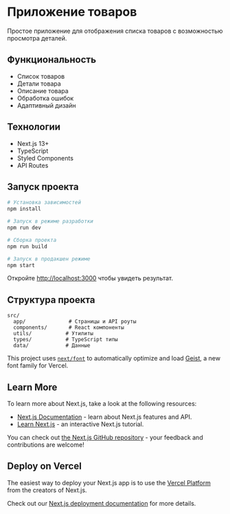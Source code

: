 # Приложение товаров

Простое приложение для отображения списка товаров с возможностью просмотра деталей.

## Функциональность

- Список товаров
- Детали товара
- Описание товара
- Обработка ошибок
- Адаптивный дизайн

## Технологии

- Next.js 13+
- TypeScript
- Styled Components
- API Routes

## Запуск проекта

```bash
# Установка зависимостей
npm install

# Запуск в режиме разработки
npm run dev

# Сборка проекта
npm run build

# Запуск в продакшен режиме
npm start
```

Откройте [http://localhost:3000](http://localhost:3000) чтобы увидеть результат.

## Структура проекта

```
src/
  app/              # Страницы и API роуты
  components/       # React компоненты
  utils/           # Утилиты
  types/           # TypeScript типы
  data/            # Данные
```

This project uses [`next/font`](https://nextjs.org/docs/app/building-your-application/optimizing/fonts) to automatically optimize and load [Geist](https://vercel.com/font), a new font family for Vercel.

## Learn More

To learn more about Next.js, take a look at the following resources:

- [Next.js Documentation](https://nextjs.org/docs) - learn about Next.js features and API.
- [Learn Next.js](https://nextjs.org/learn) - an interactive Next.js tutorial.

You can check out [the Next.js GitHub repository](https://github.com/vercel/next.js) - your feedback and contributions are welcome!

## Deploy on Vercel

The easiest way to deploy your Next.js app is to use the [Vercel Platform](https://vercel.com/new?utm_medium=default-template&filter=next.js&utm_source=create-next-app&utm_campaign=create-next-app-readme) from the creators of Next.js.

Check out our [Next.js deployment documentation](https://nextjs.org/docs/app/building-your-application/deploying) for more details.
